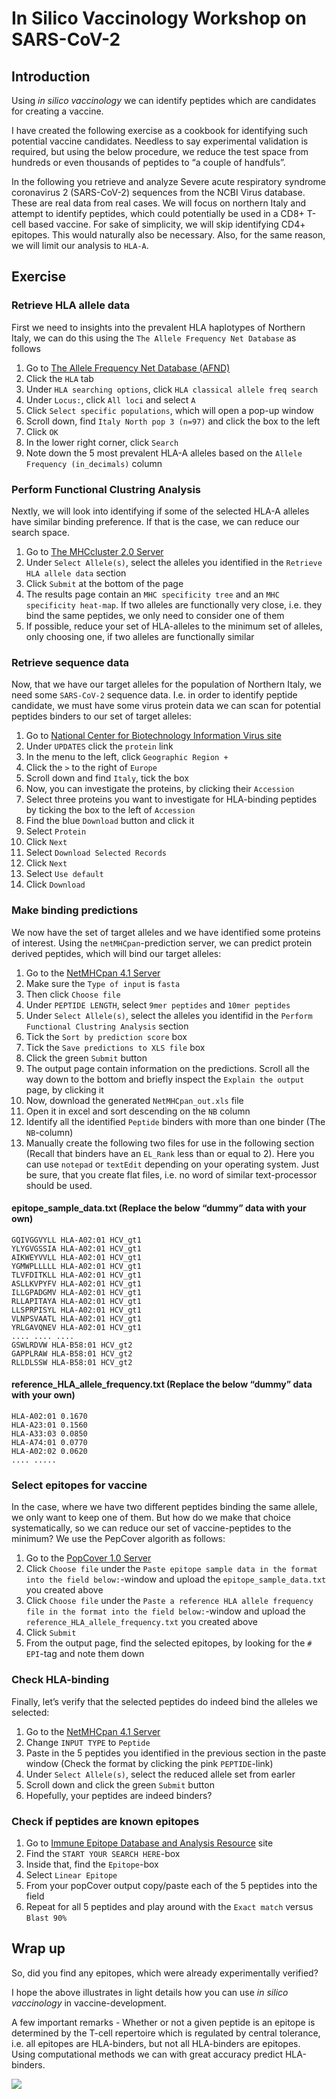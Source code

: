 In Silico Vaccinology Workshop on SARS-CoV-2
================

## Introduction

Using *in silico vaccinology* we can identify peptides which are
candidates for creating a vaccine.

I have created the following exercise as a cookbook for identifying such
potential vaccine candidates. Needless to say experimental validation is
required, but using the below procedure, we reduce the test space from
hundreds or even thousands of peptides to “a couple of handfuls”.

In the following you retrieve and analyze Severe acute respiratory
syndrome coronavirus 2 (SARS-CoV-2) sequences from the NCBI Virus
database. These are real data from real cases. We will focus on northern
Italy and attempt to identify peptides, which could potentially be used
in a CD8+ T-cell based vaccine. For sake of simplicity, we will skip
identifying CD4+ epitopes. This would naturally also be necessary. Also,
for the same reason, we will limit our analysis to `HLA-A`.

## Exercise

### Retrieve HLA allele data

First we need to insights into the prevalent HLA haplotypes of Northern
Italy, we can do this using the `The Allele Frequency Net Database` as
follows

1.  Go to [The Allele Frequency Net Database
    (AFND)](http://www.allelefrequencies.net/)
2.  Click the `HLA` tab
3.  Under `HLA searching options`, click `HLA classical allele freq
    search`
4.  Under `Locus:`, click `All loci` and select `A`
5.  Click `Select specific populations`, which will open a pop-up window
6.  Scroll down, find `Italy North pop 3 (n=97)` and click the box to
    the left
7.  Click `OK`
8.  In the lower right corner, click `Search`
9.  Note down the 5 most prevalent HLA-A alleles based on the `Allele
    Frequency (in_decimals)` column

### Perform Functional Clustring Analysis

Nextly, we will look into identifying if some of the selected HLA-A
alleles have similar binding preference. If that is the case, we can
reduce our search space.

1.  Go to [The MHCcluster 2.0
    Server](http://www.cbs.dtu.dk/services/MHCcluster/)
2.  Under `Select Allele(s)`, select the alleles you identified in the
    `Retrieve HLA allele data` section
3.  Click `Submit` at the bottom of the page
4.  The results page contain an `MHC specificity tree` and an `MHC
    specificity heat-map`. If two alleles are functionally very close,
    i.e. they bind the same peptides, we only need to consider one of
    them
5.  If possible, reduce your set of HLA-alleles to the minimum set of
    alleles, only choosing one, if two alleles are functionally similar

### Retrieve sequence data

Now, that we have our target alleles for the population of Northern
Italy, we need some `SARS-CoV-2` sequence data. I.e. in order to
identify peptide candidate, we must have some virus protein data we can
scan for potential peptides binders to our set of target alleles:

1.  Go to [National Center for Biotechnology Information Virus
    site](https://www.ncbi.nlm.nih.gov/labs/virus/vssi/#/)
2.  Under `UPDATES` click the `protein` link
3.  In the menu to the left, click `Geographic Region +`
4.  Click the `>` to the right of `Europe`
5.  Scroll down and find `Italy`, tick the box
6.  Now, you can investigate the proteins, by clicking their `Accession`
7.  Select three proteins you want to investigate for HLA-binding
    peptides by ticking the box to the left of `Accession`
8.  Find the blue `Download` button and click it
9.  Select `Protein`
10. Click `Next`
11. Select `Download Selected Records`
12. Click `Next`
13. Select `Use default`
14. Click `Download`

### Make binding predictions

We now have the set of target alleles and we have identified some
proteins of interest. Using the `netMHCpan`-prediction server, we can
predict protein derived peptides, which will bind our target alleles:

1.  Go to the [NetMHCpan 4.1
    Server](http://www.cbs.dtu.dk/services/NetMHCpan-4.1/)
2.  Make sure the `Type of input` is `fasta`
3.  Then click `Choose file`
4.  Under `PEPTIDE LENGTH`, select `9mer peptides` and `10mer peptides`
5.  Under `Select Allele(s)`, select the alleles you identifid in the
    `Perform Functional Clustring Analysis` section
6.  Tick the `Sort by prediction score` box
7.  Tick the `Save predictions to XLS file` box
8.  Click the green `Submit` button
9.  The output page contain information on the predictions. Scroll all
    the way down to the bottom and briefly inspect the `Explain the
    output` page, by clicking it
10. Now, download the generated `NetMHCpan_out.xls` file
11. Open it in excel and sort descending on the `NB` column
12. Identify all the identified `Peptide` binders with more than one
    binder (The `NB`-column)
13. Manually create the following two files for use in the following
    section (Recall that binders have an `EL_Rank` less than or equal to
    2). Here you can use `notepad` or `textEdit` depending on your
    operating system. Just be sure, that you create flat files, i.e. no
    word of similar text-processor should be
used.

#### epitope\_sample\_data.txt (Replace the below “dummy” data with your own)

``` text
GQIVGGVYLL HLA-A02:01 HCV_gt1
YLYGVGSSIA HLA-A02:01 HCV_gt1
AIKWEYVVLL HLA-A02:01 HCV_gt1
YGMWPLLLLL HLA-A02:01 HCV_gt1
TLVFDITKLL HLA-A02:01 HCV_gt1
ASLLKVPYFV HLA-A02:01 HCV_gt1
ILLGPADGMV HLA-A02:01 HCV_gt1
RLLAPITAYA HLA-A02:01 HCV_gt1
LLSPRPISYL HLA-A02:01 HCV_gt1
VLNPSVAATL HLA-A02:01 HCV_gt1
YRLGAVQNEV HLA-A02:01 HCV_gt1
.... .... ....
GSWLRDVW HLA-B58:01 HCV_gt2
GAPPLRAW HLA-B58:01 HCV_gt2
RLLDLSSW HLA-B58:01 HCV_gt2
```

#### reference\_HLA\_allele\_frequency.txt (Replace the below “dummy” data with your own)

``` text
HLA-A02:01 0.1670
HLA-A23:01 0.1560
HLA-A33:03 0.0850
HLA-A74:01 0.0770
HLA-A02:02 0.0620
.... .....
```

### Select epitopes for vaccine

In the case, where we have two different peptides binding the same
allele, we only want to keep one of them. But how do we make that choice
systematically, so we can reduce our set of vaccine-peptides to the
minimum? We use the PepCover algorith as follows:

1.  Go to the [PopCover 1.0
    Server](http://www.cbs.dtu.dk/services/PopCover-1.0/)
2.  Click `Choose file` under the `Paste epitope sample data in the
    format into the field below:`-window and upload the
    `epitope_sample_data.txt` you created above
3.  Click `Choose file` under the `Paste a reference HLA allele
    frequency file in the format into the field below:`-window and
    upload the `reference_HLA_allele_frequency.txt` you created above
4.  Click `Submit`
5.  From the output page, find the selected epitopes, by looking for the
    `# EPI`-tag and note them down

### Check HLA-binding

Finally, let’s verify that the selected peptides do indeed bind the
alleles we selected:

1.  Go to the [NetMHCpan 4.1
    Server](http://www.cbs.dtu.dk/services/NetMHCpan-4.1/)
2.  Change `INPUT TYPE` to `Peptide`
3.  Paste in the 5 peptides you identified in the previous section in
    the paste window (Check the format by clicking the pink
    `PEPTIDE`-link)
4.  Under `Select Allele(s)`, select the reduced allele set from earler
5.  Scroll down and click the green `Submit` button
6.  Hopefully, your peptides are indeed binders?

### Check if peptides are known epitopes

1.  Go to [Immune Epitope Database and Analysis
    Resource](http://www.iedb.org/) site
2.  Find the `START YOUR SEARCH HERE`-box
3.  Inside that, find the `Epitope`-box
4.  Select `Linear Epitope`
5.  From your popCover output copy/paste each of the 5 peptides into the
    field
6.  Repeat for all 5 peptides and play around with the `Exact match`
    versus `Blast 90%`

## Wrap up

So, did you find any epitopes, which were already experimentally
verified?

I hope the above illustrates in light details how you can use *in silico
vaccinology* in vaccine-development.

A few important remarks - Whether or not a given peptide is an epitope
is determined by the T-cell repertoire which is regulated by central
tolerance, i.e. all epitopes are HLA-binders, but not all HLA-binders
are epitopes. Using computational methods we can with great accuracy
predict
HLA-binders.

<img src="README_files/figure-gfm/unnamed-chunk-6-1.png" style="display: block; margin: auto;" />
